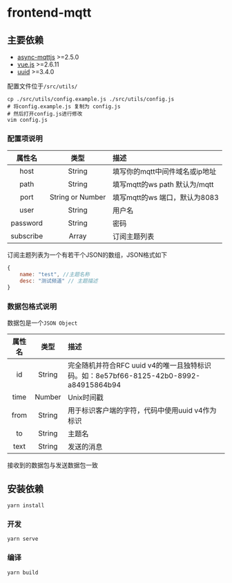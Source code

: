 # frontend-mqtt

## 主要依赖
 - [async-mqttjs](https://github.com/mqttjs/async-mqtt) >=2.5.0
 - [vue.js](https://github.com/vuejs/vue) >=2.6.11
 - [uuid](https://github.com/uuidjs/uuid) >=3.4.0

配置文件位于`/src/utils/`
```ShellSession
cp ./src/utils/config.example.js ./src/utils/config.js 
# 将config.example.js 复制为 config.js
# 然后打开config.js进行修改
vim config.js
```

### 配置项说明
|属性名|类型|描述|
|:-:|:-:|:-|
|host|String|填写你的mqtt中间件域名或ip地址|
|path|String|填写mqtt的ws path 默认为/mqtt|
|port|String or Number|填写mqtt的ws 端口，默认为8083|
|user|String|用户名|
|password|String|密码|
|subscribe|Array|订阅主题列表|

订阅主题列表为一个有若干个JSON的数组，JSON格式如下
```js
{ 
    name: "test", //主题名称
    desc: "测试频道" // 主题描述
}
```

### 数据包格式说明

数据包是一个`JSON Object`

|属性名|类型|描述|
|:-:|:-:|:-|
|id|String|完全随机并符合RFC uuid v4的唯一且独特标识码。如：8e57bf66-8125-42b0-8992-a84915864b94|
|time|Number|Unix时间戳|
|from|String|用于标识客户端的字符，代码中使用uuid v4作为标识|
|to|String|主题名|
|text|String|发送的消息|

接收到的数据包与发送数据包一致

## 安装依赖
```
yarn install
```

### 开发
```
yarn serve
```

### 编译
```
yarn build
```
